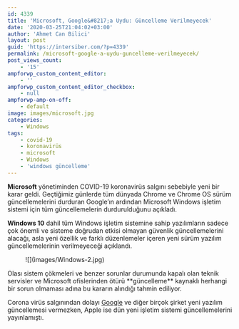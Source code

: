 ```yaml
---
id: 4339
title: 'Microsoft, Google&#8217;a Uydu: Güncelleme Verilmeyecek'
date: '2020-03-25T21:04:02+03:00'
author: 'Ahmet Can Bilici'
layout: post
guid: 'https://intersiber.com/?p=4339'
permalink: /microsoft-google-a-uydu-guncelleme-verilmeyecek/
post_views_count:
    - '15'
ampforwp_custom_content_editor:
    - ''
ampforwp_custom_content_editor_checkbox:
    - null
ampforwp-amp-on-off:
    - default
image: images/microsoft.jpg
categories:
    - Windows
tags:
    - covid-19
    - koronavirüs
    - microsoft
    - Windows
    - 'windows güncelleme'
---
```


**Microsoft** yönetiminden COVID-19 koronavirüs salgını sebebiyle yeni bir karar geldi. Geçtiğimiz günlerde tüm dünyada Chrome ve Chrome OS sürüm güncellemelerini durduran Google’ın ardından Microsoft Windows işletim sistemi için tüm güncellemelerin durdurulduğunu açıkladı.

**Windows 10** dahil tüm Windows işletim sistemine sahip yazılımların sadece çok önemli ve sisteme doğrudan etkisi olmayan güvenlik güncellemelerini alacağı, asla yeni özellik ve farklı düzenlemeler içeren yeni sürüm yazılım güncellemelerinin verilmeyeceği açıklandı.

<figure class="wp-block-image size-full">![](images/Windows-2.jpg)</figure>Olası sistem çökmeleri ve benzer sorunlar durumunda kapalı olan teknik servisler ve Microsoft ofislerinden ötürü **güncelleme** kaynaklı herhangi bir sorun olmaması adına bu kararın alındığı tahmin ediliyor.

Corona virüs salgınından dolayı [Google](https://intersiber.com/google-chrome-ve-chrome-os-guncellemelerine-covid-19-darbesi/) ve diğer birçok şirket yeni yazılım güncellemesi vermezken, Apple ise dün yeni işletim sistemi güncellemelerini yayınlamıştı.